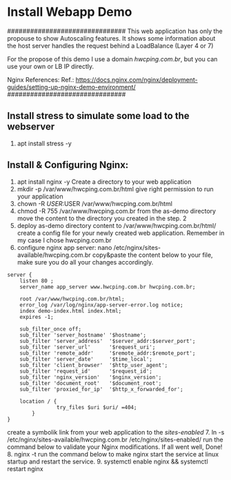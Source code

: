 # Install Webapp Demo
###############################
This web application has only the propouse to show Autoscaling features. It shows some information about the host server handles the request behind a LoadBalance (Layer 4 or 7)

For the propose of this demo I use a domain *hwcping.com.br*, but you can use your own or LB IP directly.

Nginx References:
Ref.: https://docs.nginx.com/nginx/deployment-guides/setting-up-nginx-demo-environment/
###############################

## Install stress to simulate some load to the webserver

1. apt install stress -y

## Install & Configuring Nginx:

1. apt install nginx -y
 Create a directory to your web application
2. mkdir -p /var/www/hwcping.com.br/html
 give right permission to run your application
3. chown -R $USER:$USER /var/www/hwcping.com.br/html
4. chmod -R 755 /var/www/hwcping.com.br
 from the as-demo directory move the content to the directory you created in the step. 2
5. deploy as-demo directory content to /var/www/hwcping.com.br/html/
 create a config file for your newly created web application. Remember in my case I chose hwcping.com.br
6. configure nginx app server: nano /etc/nginx/sites-available/hwcping.com.br
 copy&paste the content below to your file, make sure you do all your changes accordingly.
````
server {
    listen 80 ;
    server_name app_server www.hwcping.com.br hwcping.com.br;
    
    root /var/www/hwcping.com.br/html;
    error_log /var/log/nginx/app-server-error.log notice;
    index demo-index.html index.html;
    expires -1;

    sub_filter_once off;
    sub_filter 'server_hostname' '$hostname';
    sub_filter 'server_address'  '$server_addr:$server_port';
    sub_filter 'server_url'      '$request_uri';
    sub_filter 'remote_addr'     '$remote_addr:$remote_port';
    sub_filter 'server_date'     '$time_local';
    sub_filter 'client_browser'  '$http_user_agent';
    sub_filter 'request_id'      '$request_id';
    sub_filter 'nginx_version'   '$nginx_version';
    sub_filter 'document_root'   '$document_root';
    sub_filter 'proxied_for_ip'  '$http_x_forwarded_for';

    location / {
                try_files $uri $uri/ =404;
        }
}
````
 create a symbolik link from your web application to the *sites-enabled*
7. ln -s /etc/nginx/sites-available/hwcping.com.br /etc/nginx/sites-enabled/
 run the command below to validate your Nginx modifications. If all went well, Done!
8. nginx -t
 run the command below to make nginx start the service at linux startup and restart the service.
9. systemctl enable nginx && systemctl restart nginx
